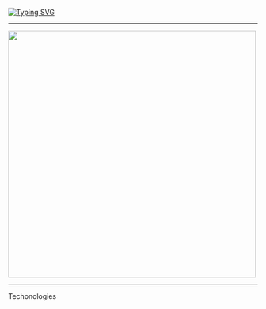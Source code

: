 
<a href="https://git.io/typing-svg"><img src="https://readme-typing-svg.demolab.com?font=Fira+Code&pause=1000&color=F48222&center=true&vCenter=true&width=435&lines=Welcome!+My+name+is+Nath%C3%A1lia+++%3A);I'm+a+Developer." alt="Typing SVG"/></a>

<hr>

<div allign = "center">
<img src="https://github.com/NathaliaNogueira/NathaliaNogueira/assets/94802675/d96e5054-204d-4760-b1f4-3237e86475a4" width = "500px" />

</div>
<hr>

Techonologies 

